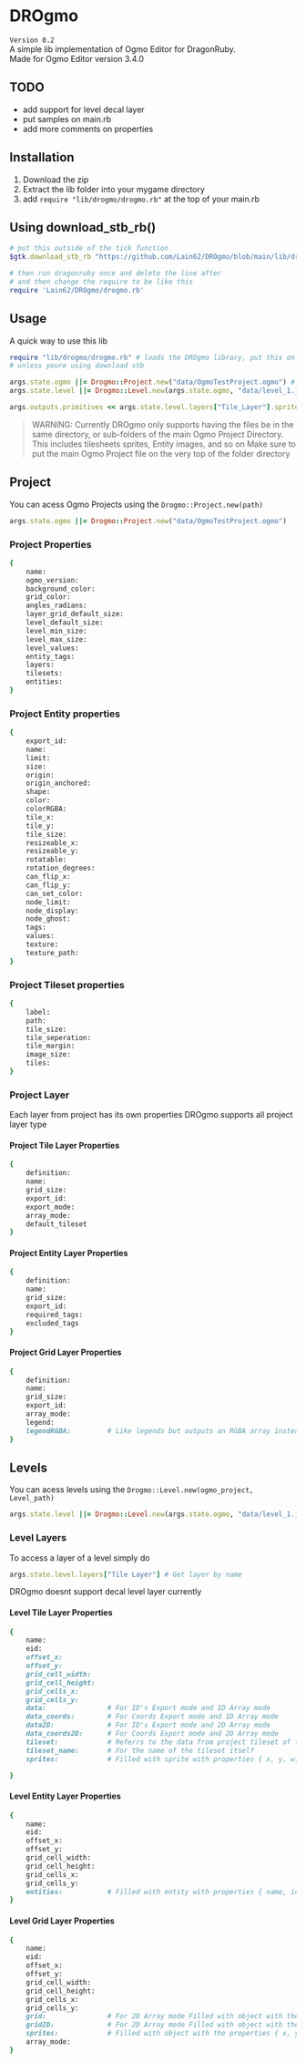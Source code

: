 # DROgmo
`Version 0.2`  
A simple lib implementation of Ogmo Editor for DragonRuby.  
Made for Ogmo Editor version 3.4.0  

## TODO
- add support for level decal layer
- put samples on main.rb
- add more comments on properties

## Installation
1. Download the zip
2. Extract the lib folder into your mygame directory
3. add `require "lib/drogmo/drogmo.rb"` at the top of your main.rb

## Using download_stb_rb()
```ruby
# put this outside of the tick function
$gtk.download_stb_rb "https://github.com/Lain62/DROgmo/blob/main/lib/drogmo/drogmo.rb"

# then run dragonruby once and delete the line after
# and then change the require to be like this
require 'Lain62/DROgmo/drogmo.rb'
```

## Usage
A quick way to use this lib
```ruby
require "lib/drogmo/drogmo.rb" # loads the DROgmo library, put this on top of your main.rb file
# unless youre using download stb 

args.state.ogmo ||= Drogmo::Project.new("data/OgmoTestProject.ogmo") # loads the main ogmo project
args.state.level ||= Drogmo::Level.new(args.state.ogmo, "data/level_1.json") # loads the individual level from ogmo

args.outputs.primitives << args.state.level.layers["Tile_Layer"].sprites
```
> WARNING: Currently DROgmo only supports having the files be in the same directory, or sub-folders of the main Ogmo Project Directory.  
> This includes tilesheets sprites, Entity images, and so on
> Make sure to put the main Ogmo Project file on the very top of the folder directory
## Project
You can acess Ogmo Projects using the `Drogmo::Project.new(path)`
```ruby
args.state.ogmo ||= Drogmo::Project.new("data/OgmoTestProject.ogmo")
```
### Project Properties
```ruby
{
    name:
    ogmo_version:
    background_color:
    grid_color:
    angles_radians:
    layer_grid_default_size:
    level_default_size:
    level_min_size:
    level_max_size:
    level_values:
    entity_tags:
    layers:
    tilesets:
    entities:
}
```

### Project Entity properties
```ruby
{
    export_id:
    name:
    limit:
    size:
    origin:
    origin_anchored:
    shape:
    color:
    colorRGBA:
    tile_x:
    tile_y:
    tile_size:
    resizeable_x:
    resizeable_y:
    rotatable:
    rotation_degrees:
    can_flip_x:
    can_flip_y:
    can_set_color:
    node_limit:
    node_display:
    node_ghost:
    tags:
    values:
    texture:
    texture_path:
}
```

### Project Tileset properties
```ruby
{
    label:
    path:
    tile_size:
    tile_seperation:
    tile_margin:
    image_size:
    tiles:
}
```

### Project Layer
Each layer from project has its own properties 
DROgmo supports all project layer type 

#### Project Tile Layer Properties
```ruby
{
    definition:
    name:
    grid_size:
    export_id:
    export_mode:
    array_mode:
    default_tileset
}
```

#### Project Entity Layer Properties
```ruby
{
    definition:
    name:
    grid_size:
    export_id:
    required_tags:
    excluded_tags
}
```

#### Project Grid Layer Properties
```ruby
{
    definition:
    name:
    grid_size:
    export_id:
    array_mode:
    legend:
    legendRGBA:         # Like legends but outputs an RGBA array instead
}
```

## Levels
You can acess levels using the `Drogmo::Level.new(ogmo_project, Level_path)`
```ruby
args.state.level ||= Drogmo::Level.new(args.state.ogmo, "data/level_1.json")
```

### Level Layers
To access a layer of a level simply do 
```ruby
args.state.level.layers["Tile Layer"] # Get layer by name
```
DROgmo doesnt support decal level layer currently
#### Level Tile Layer Properties
```ruby
{
    name:
    eid:
    offset_x:           
    offset_y:           
    grid_cell_width:    
    grid_cell_height:   
    grid_cells_x:       
    grid_cells_y:       
    data:               # For ID's Export mode and 1D Array mode
    data_coords:        # For Coords Export mode and 1D Array mode
    data2D:             # For ID's Export mode and 2D Array mode
    data_coords2D:      # For Coords Export mode and 2D Array mode
    tileset:            # Referrs to the data from project tileset of the specific tileset
    tileset_name:       # For the name of the tileset itself
    sprites:            # Filled with sprite with properties { x, y, w, h, primitive_marker(:sprites), path, tile_x, tile_y, tile_w, tile_h }

}
```

#### Level Entity Layer Properties
```ruby
{
    name:
    eid:
    offset_x:
    offset_y:
    grid_cell_width:
    grid_cell_height:
    grid_cells_x:
    grid_cells_y:
    entities:           # Filled with entity with properties { name, id, eid, x, y, width, height, origin_x, origin_y, flipped_x, flipped_y, rotation, data } data here reffers to project entity properties of the specific entity
}
```

#### Level Grid Layer Properties
```ruby
{
    name:
    eid:
    offset_x:
    offset_y:
    grid_cell_width:
    grid_cell_height:
    grid_cells_x:
    grid_cells_y:
    grid:               # For 2D Array mode Filled with object with the properties { x, y, w, h, data, color, colorRGBA} data here referrs to the object id
    grid2D:             # For 2D Array mode Filled with object with the properties { x, y, w, h, data, color, colorRGBA} data here referrs to the object id
    sprites:            # Filled with object with the properties { x, y, w, h, primitive_marker(:solid), data, r, g, b, a }
    array_mode:
}
```

